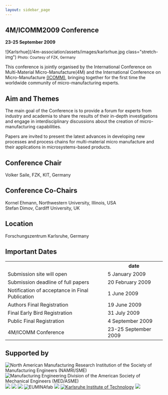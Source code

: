 ```yaml
---
layout: sidebar_page
---
```


## 4M/ICOMM2009 Conference

**23-25 September 2009** 

![Karlsrhue](/4m-association/assets/images/karlsrhue.jpg class="stretch-img") 
<small>Photo: Courtesy of FZK, Germany</small>

This conference is jointly organised by the International Conference on Multi-Material Micro-Manufacture(4M) and the International Conference on Micro-Manufacture [(ICOMM)](http://manufacturing.northwestern.edu/ICOMM09/), bringing together for the first time the worldwide community of micro-manufacturing experts.  

##  Aim and Themes


The main goal of the Conference is to provide a forum for experts from industry
and academia to share the results of their in-depth investigations and engage in
interdisciplinary discussions about the creation of micro-manufacturing capabilities.

Papers are invited to present the latest advances in developing new processes
and process chains for multi-material micro manufacture and their applications
in microsystems-based products.

##  Conference Chair

Volker Saile,  FZK, KIT, Germany
##  Conference Co-Chairs

Kornel Ehmann, Northwestern University, Illinois, USA  
Stefan Dimov, Cardiff University, UK
##  Location

Forschungszentrum Karlsruhe, Germany

##  Important Dates

<table class="info" style="width:100%;">
<tr><th>&nbsp;</th><th>date</th></tr>
<tr><td>Submission site will open</td><td>5 January 2009 </td></tr>
<tr><td>Submission deadline of full papers</td><td>20 February 2009</td></tr> 
<tr class="current"><td>Notification of acceptance in Final Publication</td><td>1 June  2009</td></tr> 
<tr><td>Authors Final Registration</td><td>19 June 2009</td></tr>
<tr><td>Final Early Bird Registration</td><td>31 July 2009</td></tr>
<tr><td>Public Final Registration</td><td>4 September 2009</td></tr>
<tr class="main-event"><td>4M/ICOMM Conference</td><td>23-25 September 2009</td></tr> 
</table>

##  Supported by

<div style="width:100%">
<img src="/4m-association/assets/images/logos/sme-namri.gif" title="North American Manufacturing Research Institution 
of the Society of Manufacturing Engineers (NAMRI/SME)" /> <img src="/4m-association/assets/images/logos/ASME_Logo.jpg" title="Manufacturing Engineering Division of the American Society of 
Mechanical Engineers (MED/ASME)" />  <img src="/4m-association/assets/images/logos/cotech-logo-75.png" /> <img src="/4m-association/assets/images/logos/flexpaet-logo-75.png" /> <img src="/4m-association/assets/images/logos/multilayer-logo-75.png" /> <img src="/4m-association/assets/images/logos/EUMINAfab.png" title="EUMINAfab" /> <img src="/4m-association/assets/images/logos/FZKLogo.jpg" /> <a href="http://www.kit.edu/" title="Karlsruhe Institute of Technology"><img src="/4m-association/assets/images/logos/kit_logo.gif" title="Karlsruhe Institute of Technology" /></a> <img src="/4m-association/assets/images/logos/minam.jpg" /> 
</div>
